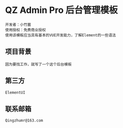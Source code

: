 # QZ Admin Pro 后台管理模板
```
开发者：小竹菌
使用授权：免费商业授权
使用该模板应当具有基本的VUE开发能力，了解Element的一些语法
```

## 项目背景
```
因为要找工作，就写了一个这个后台模板
```

## 第三方
```
ElementUI
```
## 联系邮箱
```
Qingzhumr@163.com
```
